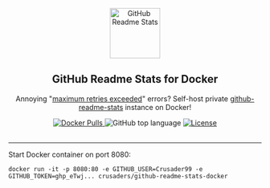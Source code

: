 <p align="center">
 <img width="100px" src="https://res.cloudinary.com/anuraghazra/image/upload/v1594908242/logo_ccswme.svg" align="center" alt="GitHub Readme Stats" />
 <h2 align="center">GitHub Readme Stats for Docker</h2>
 <p align="center">Annoying "<a href="https://github.com/anuraghazra/github-readme-stats/issues/1471">maximum retries exceeded</a>" errors? Self-host private <a href="https://github.com/anuraghazra/github-readme-stats">github-readme-stats</a> instance on Docker!</p>
</p>
<p align="center">
  <a href="https://hub.docker.com/r/crusaders/github-readme-stats-docker">
    <img alt="Docker Pulls" src="https://img.shields.io/docker/pulls/crusaders/github-readme-stats-docker" />
  </a>
  <a>
     <img alt="GitHub top language" src="https://img.shields.io/github/languages/top/Crusader99/github-readme-stats-docker">
  </a>
  <a href="http://opensource.org/licenses/MIT">
    <img alt="License" src="https://img.shields.io/github/license/mdouchement/standardfile.svg" />
  </a>
  <br />
  <br />
</p>

---

Start Docker container on port 8080:
```
docker run -it -p 8080:80 -e GITHUB_USER=Crusader99 -e GITHUB_TOKEN=ghp_eTwj... crusaders/github-readme-stats-docker
```
